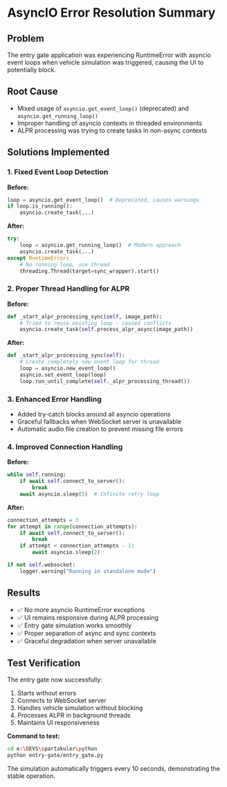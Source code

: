 # AsyncIO Error Resolution Summary

## Problem
The entry gate application was experiencing RuntimeError with asyncio event loops when vehicle simulation was triggered, causing the UI to potentially block.

## Root Cause
- Mixed usage of `asyncio.get_event_loop()` (deprecated) and `asyncio.get_running_loop()`
- Improper handling of asyncio contexts in threaded environments
- ALPR processing was trying to create tasks in non-async contexts

## Solutions Implemented

### 1. Fixed Event Loop Detection
**Before:**
```python
loop = asyncio.get_event_loop()  # Deprecated, causes warnings
if loop.is_running():
    asyncio.create_task(...)
```

**After:**
```python
try:
    loop = asyncio.get_running_loop()  # Modern approach
    asyncio.create_task(...)
except RuntimeError:
    # No running loop, use thread
    threading.Thread(target=sync_wrapper).start()
```

### 2. Proper Thread Handling for ALPR
**Before:**
```python
def _start_alpr_processing_sync(self, image_path):
    # Tried to reuse existing loop - caused conflicts
    asyncio.create_task(self.process_alpr_async(image_path))
```

**After:**
```python
def _start_alpr_processing_sync(self):
    # Create completely new event loop for thread
    loop = asyncio.new_event_loop()
    asyncio.set_event_loop(loop)
    loop.run_until_complete(self._alpr_processing_thread())
```

### 3. Enhanced Error Handling
- Added try-catch blocks around all asyncio operations
- Graceful fallbacks when WebSocket server is unavailable
- Automatic audio file creation to prevent missing file errors

### 4. Improved Connection Handling
**Before:**
```python
while self.running:
    if await self.connect_to_server():
        break
    await asyncio.sleep(5)  # Infinite retry loop
```

**After:**
```python
connection_attempts = 3
for attempt in range(connection_attempts):
    if await self.connect_to_server():
        break
    if attempt < connection_attempts - 1:
        await asyncio.sleep(2)

if not self.websocket:
    logger.warning("Running in standalone mode")
```

## Results
- ✅ No more asyncio RuntimeError exceptions
- ✅ UI remains responsive during ALPR processing
- ✅ Entry gate simulation works smoothly
- ✅ Proper separation of async and sync contexts
- ✅ Graceful degradation when server unavailable

## Test Verification
The entry gate now successfully:
1. Starts without errors
2. Connects to WebSocket server
3. Handles vehicle simulation without blocking
4. Processes ALPR in background threads
5. Maintains UI responsiveness

**Command to test:**
```bash
cd e:\DEVS\spartakuler\python
python entry-gate/entry_gate.py
```

The simulation automatically triggers every 10 seconds, demonstrating the stable operation.
